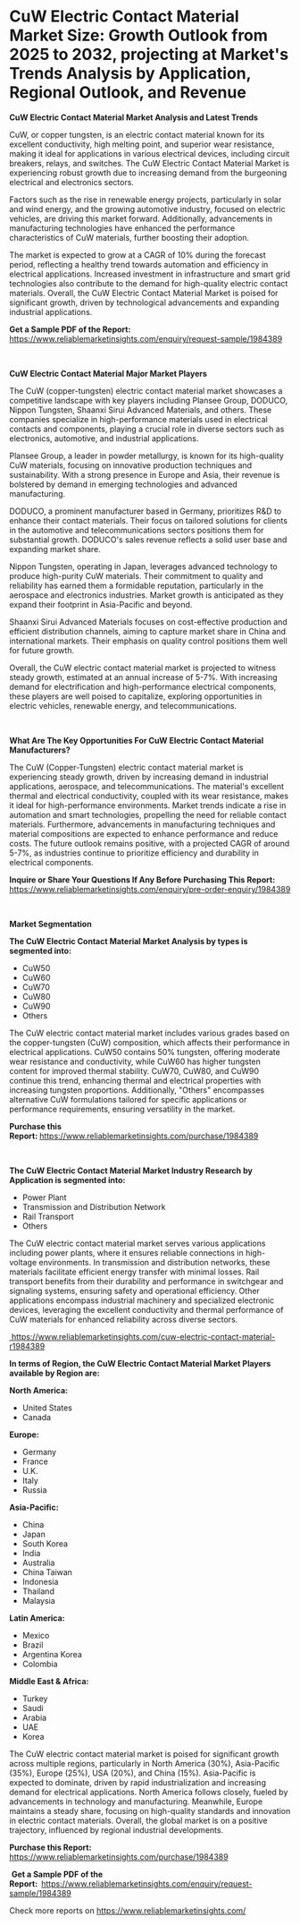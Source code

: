 <p><h1>CuW Electric Contact Material Market Size: Growth Outlook from 2025 to 2032, projecting at Market's Trends Analysis by Application, Regional Outlook, and Revenue</h1></p><p><strong>CuW Electric Contact Material Market Analysis and Latest Trends</strong></p>
<p><p>CuW, or copper tungsten, is an electric contact material known for its excellent conductivity, high melting point, and superior wear resistance, making it ideal for applications in various electrical devices, including circuit breakers, relays, and switches. The CuW Electric Contact Material Market is experiencing robust growth due to increasing demand from the burgeoning electrical and electronics sectors. </p><p>Factors such as the rise in renewable energy projects, particularly in solar and wind energy, and the growing automotive industry, focused on electric vehicles, are driving this market forward. Additionally, advancements in manufacturing technologies have enhanced the performance characteristics of CuW materials, further boosting their adoption.</p><p>The market is expected to grow at a CAGR of 10% during the forecast period, reflecting a healthy trend towards automation and efficiency in electrical applications. Increased investment in infrastructure and smart grid technologies also contribute to the demand for high-quality electric contact materials. Overall, the CuW Electric Contact Material Market is poised for significant growth, driven by technological advancements and expanding industrial applications.</p></p>
<p><strong>Get a Sample PDF of the Report:&nbsp;</strong> <a href="https://www.reliablemarketinsights.com/enquiry/request-sample/1984389?utm_campaign=2636&utm_medium=2&utm_source=Github&utm_content=ia&utm_term=03042025&utm_id=cuw-electric-contact-material">https://www.reliablemarketinsights.com/enquiry/request-sample/1984389</a></p>
<p>&nbsp;</p>
<p><strong>CuW Electric Contact Material Major Market Players</strong></p>
<p><p>The CuW (copper-tungsten) electric contact material market showcases a competitive landscape with key players including Plansee Group, DODUCO, Nippon Tungsten, Shaanxi Sirui Advanced Materials, and others. These companies specialize in high-performance materials used in electrical contacts and components, playing a crucial role in diverse sectors such as electronics, automotive, and industrial applications.</p><p>Plansee Group, a leader in powder metallurgy, is known for its high-quality CuW materials, focusing on innovative production techniques and sustainability. With a strong presence in Europe and Asia, their revenue is bolstered by demand in emerging technologies and advanced manufacturing.</p><p>DODUCO, a prominent manufacturer based in Germany, prioritizes R&D to enhance their contact materials. Their focus on tailored solutions for clients in the automotive and telecommunications sectors positions them for substantial growth. DODUCO's sales revenue reflects a solid user base and expanding market share.</p><p>Nippon Tungsten, operating in Japan, leverages advanced technology to produce high-purity CuW materials. Their commitment to quality and reliability has earned them a formidable reputation, particularly in the aerospace and electronics industries. Market growth is anticipated as they expand their footprint in Asia-Pacific and beyond.</p><p>Shaanxi Sirui Advanced Materials focuses on cost-effective production and efficient distribution channels, aiming to capture market share in China and international markets. Their emphasis on quality control positions them well for future growth.</p><p>Overall, the CuW electric contact material market is projected to witness steady growth, estimated at an annual increase of 5-7%. With increasing demand for electrification and high-performance electrical components, these players are well poised to capitalize, exploring opportunities in electric vehicles, renewable energy, and telecommunications.</p></p>
<p>&nbsp;</p>
<p><strong>What Are The Key Opportunities For CuW Electric Contact Material Manufacturers?</strong></p>
<p><p>The CuW (Copper-Tungsten) electric contact material market is experiencing steady growth, driven by increasing demand in industrial applications, aerospace, and telecommunications. The material's excellent thermal and electrical conductivity, coupled with its wear resistance, makes it ideal for high-performance environments. Market trends indicate a rise in automation and smart technologies, propelling the need for reliable contact materials. Furthermore, advancements in manufacturing techniques and material compositions are expected to enhance performance and reduce costs. The future outlook remains positive, with a projected CAGR of around 5-7%, as industries continue to prioritize efficiency and durability in electrical components.</p></p>
<p><strong>Inquire or Share Your Questions If Any Before Purchasing This Report:</strong> <a href="https://www.reliablemarketinsights.com/enquiry/pre-order-enquiry/1984389?utm_campaign=2636&utm_medium=2&utm_source=Github&utm_content=ia&utm_term=03042025&utm_id=cuw-electric-contact-material">https://www.reliablemarketinsights.com/enquiry/pre-order-enquiry/1984389</a></p>
<p>&nbsp;</p>
<p><strong>Market Segmentation</strong></p>
<p><strong>The CuW Electric Contact Material Market Analysis by types is segmented into:</strong></p>
<p><ul><li>CuW50</li><li>CuW60</li><li>CuW70</li><li>CuW80</li><li>CuW90</li><li>Others</li></ul></p>
<p><p>The CuW electric contact material market includes various grades based on the copper-tungsten (CuW) composition, which affects their performance in electrical applications. CuW50 contains 50% tungsten, offering moderate wear resistance and conductivity, while CuW60 has higher tungsten content for improved thermal stability. CuW70, CuW80, and CuW90 continue this trend, enhancing thermal and electrical properties with increasing tungsten proportions. Additionally, "Others" encompasses alternative CuW formulations tailored for specific applications or performance requirements, ensuring versatility in the market.</p></p>
<p><strong>Purchase this Report:&nbsp;</strong><a href="https://www.reliablemarketinsights.com/purchase/1984389?utm_campaign=2636&utm_medium=2&utm_source=Github&utm_content=ia&utm_term=03042025&utm_id=cuw-electric-contact-material">https://www.reliablemarketinsights.com/purchase/1984389</a></p>
<p>&nbsp;</p>
<p><strong>The CuW Electric Contact Material Market Industry Research by Application is segmented into:</strong></p>
<p><ul><li>Power Plant</li><li>Transmission and Distribution Network</li><li>Rail Transport</li><li>Others</li></ul></p>
<p><p>The CuW electric contact material market serves various applications including power plants, where it ensures reliable connections in high-voltage environments. In transmission and distribution networks, these materials facilitate efficient energy transfer with minimal losses. Rail transport benefits from their durability and performance in switchgear and signaling systems, ensuring safety and operational efficiency. Other applications encompass industrial machinery and specialized electronic devices, leveraging the excellent conductivity and thermal performance of CuW materials for enhanced reliability across diverse sectors.</p></p>
<p><a href="https://www.reliablemarketinsights.com/cuw-electric-contact-material-r1984389?utm_campaign=2636&utm_medium=2&utm_source=Github&utm_content=ia&utm_term=03042025&utm_id=cuw-electric-contact-material">&nbsp;https://www.reliablemarketinsights.com/cuw-electric-contact-material-r1984389</a></p>
<p><strong>In terms of Region, the CuW Electric Contact Material Market Players available by Region are:</strong></p>
<p>
    <p> <strong> North America: </strong>
        <ul>
            <li>United States</li>
            <li>Canada</li>
        </ul>
        </p> 
    <p> <strong> Europe: </strong>
        <ul>
            <li>Germany</li>
            <li>France</li>
            <li>U.K.</li>
            <li>Italy</li>
            <li>Russia</li>
        </ul>
        </p> 
    <p> <strong> Asia-Pacific: </strong>
        <ul>
            <li>China</li>
            <li>Japan</li>
            <li>South Korea</li>
            <li>India</li>
            <li>Australia</li>
            <li>China Taiwan</li>
            <li>Indonesia</li>
            <li>Thailand</li>
            <li>Malaysia</li>
        </ul>
        </p> 
    <p> <strong> Latin America: </strong>
        <ul>
            <li>Mexico</li>
            <li>Brazil</li>
            <li>Argentina Korea</li>
            <li>Colombia</li>
        </ul>
        </p> 
    <p> <strong> Middle East & Africa: </strong>
        <ul>
            <li>Turkey</li>
            <li>Saudi</li>
            <li>Arabia</li>
            <li>UAE</li>
            <li>Korea</li>
        </ul>
    </p>
    </p>
<p><p>The CuW electric contact material market is poised for significant growth across multiple regions, particularly in North America (30%), Asia-Pacific (35%), Europe (25%), USA (20%), and China (15%). Asia-Pacific is expected to dominate, driven by rapid industrialization and increasing demand for electrical applications. North America follows closely, fueled by advancements in technology and manufacturing. Meanwhile, Europe maintains a steady share, focusing on high-quality standards and innovation in electric contact materials. Overall, the global market is on a positive trajectory, influenced by regional industrial developments.</p></p>
<p><strong>Purchase this Report: </strong><a href="https://www.reliablemarketinsights.com/purchase/1984389?utm_campaign=2636&utm_medium=2&utm_source=Github&utm_content=ia&utm_term=03042025&utm_id=cuw-electric-contact-material">https://www.reliablemarketinsights.com/purchase/1984389</a></p>
<p>&nbsp;<strong>Get a Sample PDF of the Report:&nbsp;&nbsp;</strong><a href="https://www.reliablemarketinsights.com/enquiry/request-sample/1984389?utm_campaign=2636&utm_medium=2&utm_source=Github&utm_content=ia&utm_term=03042025&utm_id=cuw-electric-contact-material">https://www.reliablemarketinsights.com/enquiry/request-sample/1984389</a></p>
<p><strong></strong></p>
<p>Check more reports on <a href="https://www.reliablemarketinsights.com/?utm_campaign=2636&utm_medium=2&utm_source=Github&utm_content=ia&utm_term=03042025&utm_id=cuw-electric-contact-material">https://www.reliablemarketinsights.com/</a></p>